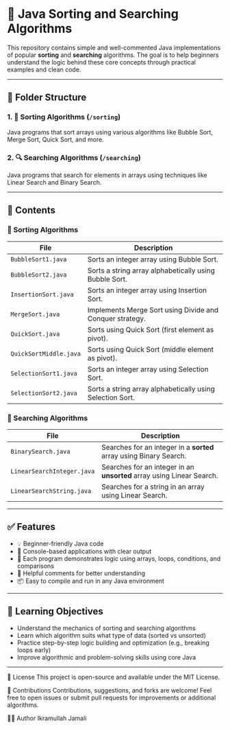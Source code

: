 # 📘 Java Sorting and Searching Algorithms

This repository contains simple and well-commented Java implementations of popular **sorting** and **searching** algorithms.
The goal is to help beginners understand the logic behind these core concepts through practical examples and clean code.

---

## 📁 Folder Structure

### 1. 🔢 Sorting Algorithms (`/sorting`)
Java programs that sort arrays using various algorithms like Bubble Sort, Merge Sort, Quick Sort, and more.

### 2. 🔍 Searching Algorithms (`/searching`)
Java programs that search for elements in arrays using techniques like Linear Search and Binary Search.

---

## 📂 Contents

### 🔁 Sorting Algorithms

| File                     | Description                                                      |
|--------------------------|------------------------------------------------------------------|
| `BubbleSort1.java`       | Sorts an integer array using Bubble Sort.                        |
| `BubbleSort2.java`       | Sorts a string array alphabetically using Bubble Sort.           |
| `InsertionSort.java`     | Sorts an integer array using Insertion Sort.                     |
| `MergeSort.java`         | Implements Merge Sort using Divide and Conquer strategy.         |
| `QuickSort.java`         | Sorts using Quick Sort (first element as pivot).                 |
| `QuickSortMiddle.java`   | Sorts using Quick Sort (middle element as pivot).                |
| `SelectionSort1.java`    | Sorts an integer array using Selection Sort.                     |
| `SelectionSort2.java`    | Sorts a string array alphabetically using Selection Sort.        |

### 🔎 Searching Algorithms

| File                       | Description                                                           |
|----------------------------|-----------------------------------------------------------------------|
| `BinarySearch.java`        | Searches for an integer in a **sorted** array using Binary Search.    |
| `LinearSearchInteger.java` | Searches for an integer in an **unsorted** array using Linear Search. |
| `LinearSearchString.java`  | Searches for a string in an array using Linear Search.                |

---

## ✅ Features

- 💡 Beginner-friendly Java code
- 🧵 Console-based applications with clear output
- 📘 Each program demonstrates logic using arrays, loops, conditions, and comparisons
- 📝 Helpful comments for better understanding
- 📦 Easy to compile and run in any Java environment

---

## 🎯 Learning Objectives

- Understand the mechanics of sorting and searching algorithms
- Learn which algorithm suits what type of data (sorted vs unsorted)
- Practice step-by-step logic building and optimization (e.g., breaking loops early)
- Improve algorithmic and problem-solving skills using core Java

---

📄 License
This project is open-source and available under the MIT License.

🙌 Contributions
Contributions, suggestions, and forks are welcome!
Feel free to open issues or submit pull requests for improvements or additional algorithms.

👨‍💻 Author
Ikramullah Jamali
